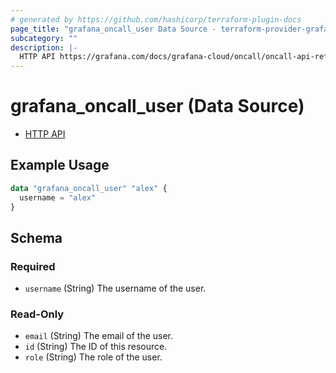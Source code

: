 ```yaml
---
# generated by https://github.com/hashicorp/terraform-plugin-docs
page_title: "grafana_oncall_user Data Source - terraform-provider-grafana"
subcategory: ""
description: |-
  HTTP API https://grafana.com/docs/grafana-cloud/oncall/oncall-api-reference/users/
---
```


# grafana_oncall_user (Data Source)

* [HTTP API](https://grafana.com/docs/grafana-cloud/oncall/oncall-api-reference/users/)

## Example Usage

```terraform
data "grafana_oncall_user" "alex" {
  username = "alex"
}
```

<!-- schema generated by tfplugindocs -->
## Schema

### Required

- `username` (String) The username of the user.

### Read-Only

- `email` (String) The email of the user.
- `id` (String) The ID of this resource.
- `role` (String) The role of the user.


